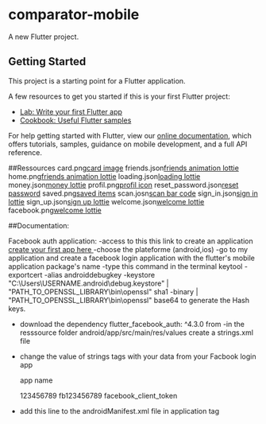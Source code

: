 # comparator-mobile

A new Flutter project.

## Getting Started

This project is a starting point for a Flutter application.

A few resources to get you started if this is your first Flutter project:

- [Lab: Write your first Flutter app](https://flutter.dev/docs/get-started/codelab)
- [Cookbook: Useful Flutter samples](https://flutter.dev/docs/cookbook)

For help getting started with Flutter, view our
[online documentation](https://flutter.dev/docs), which offers tutorials,
samples, guidance on mobile development, and a full API reference.


##Ressources
card.png[card image](https://www.flaticon.com/free-icon/gift-card_1240340?term=loyalty%20card&page=1&position=31&page=1&position=31&related_id=1240340&origin=search)
friends.json[friends animation lottie](https://lottiefiles.com/67654-networking-for-all)
home.png[friends animation lottie](https://www.flaticon.com/free-icon/home_1946488?term=home&page=1&position=2&page=1&position=2&related_id=1946488&origin=search)
loading.json[loading lottie](https://lottiefiles.com/search?q=loading&category=animations&animations-page=2)
money.json[money lottie](https://lottiefiles.com/search?q=money&category=animations)
profil.png[profil icon](https://www.flaticon.com/free-icon/user_709579?term=profile&page=1&position=23&page=1&position=23&related_id=709579&origin=search)
reset_password.json[reset password](https://lottiefiles.com/search?q=reset%20password&category=animations)
saved.png[saved items](https://www.flaticon.com/search?word=saved&order_by=4)
scan.josn[scan bar code](https://lottiefiles.com/search?q=scan&category=animations)
sign_in.json[sign in lottie](https://lottiefiles.com/53395-login)
sign_up.json[sign up lottie](https://lottiefiles.com/search?q=sign+up&category=animations&animations-page=1)
welcome.json[welcome lottie](https://lottiefiles.com/75705-welcome-animation)
facebook.png[welcome lottie](https://www.flaticon.com/premium-icon/facebook_3128304?term=facebook&page=1&position=18&page=1&position=18&related_id=3128304&origin=search)

##Documentation:


Facebook auth application:
-access to this this link to create an application [create your first app here ](https://developers.facebook.com/)
-choose the plateforme (android,ios)
-go to my application and create a facebook login application with the flutter's mobile application package's name
-type this command in the terminal keytool -exportcert -alias androiddebugkey -keystore "C:\Users\USERNAME\.android\debug.keystore" | "PATH_TO_OPENSSL_LIBRARY\bin\openssl" sha1 -binary | "PATH_TO_OPENSSL_LIBRARY\bin\openssl" base64
 to generate the Hash keys.
- download the dependency flutter_facebook_auth: ^4.3.0 from [](https://pub.dev/packages/flutter_facebook_auth)
-in the resssource folder android/app/src/main/res/values create a strings.xml file
- change the value of strings tags with your data from your Facbook login app
  

  <string name="app_name">app name</string>

  <string name="facebook_app_id">123456789</string>
  <string name="fb_login_protocol_scheme">fb123456789</string>
  <string name="facebook_client_token">facebook_client_token</string>

- add this line to the androidManifest.xml file in application tag <meta-data android:name="com.facebook.sdk.ApplicationId" android:value="@string/facebook_app_id"/>
        